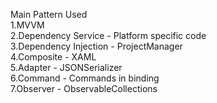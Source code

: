 Main Pattern Used <br>
1.MVVM<br>
2.Dependency Service - Platform specific code<br>
3.Dependency Injection - ProjectManager<br>
4.Composite - XAML<br>
5.Adapter - JSONSerializer<br>
6.Command - Commands in binding<br>
7.Observer - ObservableCollections<br>
